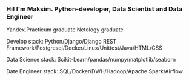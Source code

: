 ### Hi! I'm Maksim. Python-developer, Data Scientist and Data Engineer

Yandex.Practicum graduate
Netology graduate

Develop stack: Python/Django/Django REST Framework/Postgresql/Docker/Linux/Unittest/Java/HTML/CSS

Data Science stack: Scikit-Learn/pandas/numpy/matplotlib/seaborn

Date Engineer stack: SQL/Docker/DWH/Hadoop/Apache Spark/Airflow
